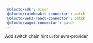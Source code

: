 ```yaml
---
'@blocto/sdk': minor
'@blocto/rainbowkit-connector': patch
'@blocto/web3-react-connector': patch
'@blocto/wagmi-connector': patch
---
```


Add switch chain hint ui for evm-provider

